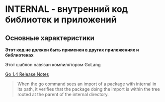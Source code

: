 # INTERNAL - внутренний код библиотек и приложений

## Основные характеристики

**Этот код не должен быть применен в других приложениях и библиотеках**

Этот шаблон навязан компилятором GoLang

[Go 1.4 Release Notes](https://go.dev/doc/go1.4#internalpackages)

> When the go command sees an import of a package with internal in its path, it verifies that the package doing the import is within the tree rooted at the parent of the internal directory. 



